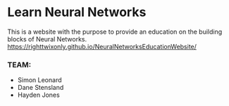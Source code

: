 Learn Neural Networks
=====================

This is a website with the purpose to provide an education on the building blocks of Neural Networks.
https://righttwixonly.github.io/NeuralNetworksEducationWebsite/
### TEAM:
* Simon Leonard
* Dane Stensland
* Hayden Jones

